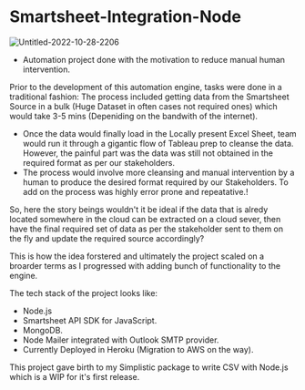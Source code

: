# Smartsheet-Integration-Node

![Untitled-2022-10-28-2206](https://user-images.githubusercontent.com/84505567/198813062-5cd04612-686e-4cca-ab1e-170b95513e7c.png)


- Automation project done with the motivation to reduce manual human intervention.  

Prior to the development of this automation engine, tasks were done in a traditional fashion: The process included getting data from the Smartsheet Source in a bulk (Huge Dataset in often cases not required ones) which would take 3-5 mins (Depeniding on the bandwith of the internet). 
- Once the data would finally load in the Locally present Excel Sheet, team would run it through a gigantic flow of Tableau prep to cleanse the data. However, the painful part was the data was still not obtained in the required format as per our stakeholders. 
- The process would involve more cleansing and manual intervention by a human to produce the desired format required by our Stakeholders. To add on the process was highly error prone and repeatative.!

So, here the story beings wouldn't it be ideal if the data that is alredy located somewhere in the cloud can be extracted on a cloud sever, then have the final required set of data as per the stakeholder sent to them on the fly and update the required source accordingly?

This is how the idea forstered and ultimately the project scaled on a broarder terms as I progressed with adding bunch of functionality to the engine. 

The tech stack of the project looks like:

- Node.js
- Smartsheet API SDK for JavaScript. 
- MongoDB. 
- Node Mailer integrated with Outlook SMTP provider.
- Currently Deployed in Heroku (Migration to AWS on the way).

This project gave birth to my Simplistic package to write CSV with Node.js which is a WIP for it's first release. 

